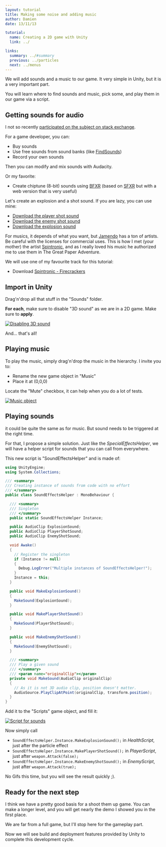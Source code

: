 ```yaml
---
layout: tutorial
title: Making some noise and adding music
author: Damien
date: 13/11/13

tutorial:
  name: Creating a 2D game with Unity
  link: ../

links:
  summary: ../#summary
  previous: ../particles
  next: ../menus
---
```


We will add sounds and a music to our game. It very simple in Unity, but it is a very important part.

You will learn where to find sounds and music, pick some, and play them in our game via a script.

## Getting sounds for audio

I not so recently [participated on the subject on stack exchange](http://gamedev.stackexchange.com/questions/22525/how-does-a-one-man-developer-do-its-games-sounds).

For a game developer, you can:

- Buy sounds
- Use free sounds from sound banks (like [FindSounds](http://www.findsounds.com/))
- Record your own sounds

Then you can modify and mix sounds with Audacity.

Or my favorite:

- Create chiptune (8-bit) sounds using [BFXR](http://www.bfxr.net/) (based on [SFXR](http://drpetter.se/project_sfxr.html) but with a web version that is very useful)

Let's create an explosion and a shot sound. If you are lazy, you can use mine:

- [Download the player shot sound][sound_shot_player]
- [Download the enemy shot sound][sound_shot_enemy]
- [Download the explosion sound][sound_explosion]

For musics, it depends of what you want, but [Jamendo](http://www.jamendo.com/) has a ton of artists. Be careful with the licenses for commercial uses.
This is how I met (your mother) the artist [Spintronic](http://spintronic.fr/ticket/listbyartist/1), and as I really loved his music he authorized me to use them in The Great Paper Adventure.

We will use one of my favourite track for this tutorial:

- Download [Spintronic - Firecrackers](http://spintronic.fr/song/download/45?format=mp3)

## Import in Unity

Drag'n'drop all that stuff in the "Sounds" folder.

**For each**, make sure to disable "3D sound" as we are in a 2D game. Make sure to **apply**.

[ ![Disabling 3D sound][3dsound]][3dsound]

And... that's all!

## Playing music

To play the music, simply drag'n'drop the music in the hierarchy. I invite you to:

- Rename the new game object in "Music"
- Place it at (0,0,0)

Locate the "Mute" checkbox, it can help when you do a lot of tests.

[ ![Music object][music]][music]

## Playing sounds

it could be quite the same as for music. But sound needs to be triggered at the right time.

For that, I propose a simple solution. Just like the _SpecialEffectsHelper_, we will have a helper script for sounds that you can call from everywhere.

This new script is "SoundEffectsHelper" and is made of:

````csharp
using UnityEngine;
using System.Collections;

/// <summary>
/// Creating instance of sounds from code with no effort
/// </summary>
public class SoundEffectsHelper : MonoBehaviour {

  /// <summary>
  /// Singleton
  /// </summary>
  public static SoundEffectsHelper Instance;

  public AudioClip ExplosionSound;
  public AudioClip PlayerShotSound;
  public AudioClip EnemyShotSound;

  void Awake()
  {
    // Register the singleton
    if (Instance != null)
    {
      Debug.LogError("Multiple instances of SoundEffectsHelper!");
    }
    Instance = this;
  }

  public void MakeExplosionSound()
  {
    MakeSound(ExplosionSound);
  }

  public void MakePlayerShotSound()
  {
    MakeSound(PlayerShotSound);
  }

  public void MakeEnemyShotSound()
  {
    MakeSound(EnemyShotSound);
  }

  /// <summary>
  /// Play a given sound
  /// </summary>
  /// <param name="originalClip"></param>
  private void MakeSound(AudioClip originalClip)
  {
    // As it is not 3D audio clip, position doesn't matter.
    AudioSource.PlayClipAtPoint(originalClip, transform.position);
  }
}

````

Add it to the "Scripts" game object, and fill it:

[ ![Script for sounds][sound_script]][sound_script]

Now simply call

- `SoundEffectsHelper.Instance.MakeExplosionSound();` in _HealthScript_, just after the particle effect
- `SoundEffectsHelper.Instance.MakePlayerShotSound();` in _PlayerScript_, just after `weapon.Attack(false);`
- `SoundEffectsHelper.Instance.MakeEnemyShotSound();` in _EnemyScript_, just after `weapon.Attack(true);`

No Gifs this time, but you will see the result quickly ;).


## Ready for the next step

I think we have a pretty good basis for a shoot them up game. You can make a longer level, and you will get nearly the demo I showed you in the first place.

We are far from a full game, but I'll stop here for the gameplay part.

Now we will see build and deployment features provided by Unity to complete this development cycle.


[3dsound]: ./-img/3dsound.png
[music]: ./-img/music.png
[sound_script]: ./-img/sound_script.png

[sound_explosion]: ./-sounds/sound_explosion.wav
[sound_shot_player]: ./-sounds/sound_shot_player.wav
[sound_shot_enemy]: ./-sounds/sound_shot_enemy.wav
